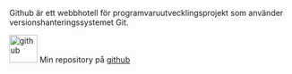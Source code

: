 

Github är ett webbhotell för programvaruutvecklingsprojekt som använder versionshanteringssystemet Git.

<img src="img/github.png" alt="github" height="50">
Min repository på <a href="https://github.com/Yodawise/design.git">github</a>
